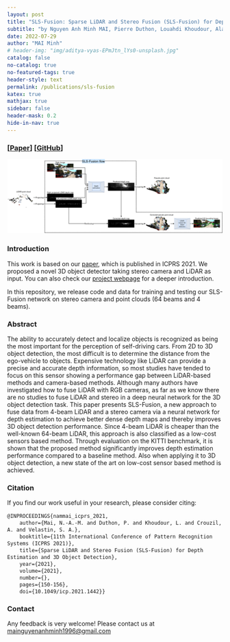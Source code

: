 ```yaml
---
layout: post
title: "SLS-Fusion: Sparse LiDAR and Stereo Fusion (SLS-Fusion) for Depth Estimation and 3D Object Detection"
subtitle: "by Nguyen Anh Minh MAI, Pierre Duthon, Louahdi Khoudour, Alain Crouzil, Sergio A. Velastin."
date: 2022-07-29
author: "MAI Minh"
# header-img: "img/aditya-vyas-EPmJtn_lYs0-unsplash.jpg"
catalog: false
no-catalog: true
no-featured-tags: true
header-style: text
permalink: /publications/sls-fusion
katex: true
mathjax: true
sidebar: false
header-mask: 0.2
hide-in-nav: true
---
```

### [[Paper](https://ieeexplore.ieee.org/document/9569023)] [[GitHub](https://github.com/maiminh1996/SLS-Fusion)]
<!-- <img src="/img/camera/diff_lens.png" alt="drawing" width="300"/> -->
![](/img/slsfusion.png)

### Introduction

This work is based on our [paper](https://ieeexplore.ieee.org/document/9569023), which is published in ICPRS 2021. We proposed a novel 3D object detector taking stereo camera and LiDAR as input. You can also check our [project webpage](https://github.com/maiminh1996/SLS-Fusion) for a deeper introduction.

In this repository, we release code and data for training and testing our SLS-Fusion network on stereo camera and point clouds (64 beams and 4 beams).


### Abstract

The ability to accurately detect and localize objects is recognized as being the most important for the perception of self-driving cars. From 2D to 3D object detection, the most difficult is to determine the distance from the ego-vehicle to objects. Expensive technology like LiDAR can provide a precise and accurate depth information, so most studies have tended to focus on this sensor showing a performance gap between LiDAR-based methods and camera-based methods. Although many authors have investigated how to fuse LiDAR with RGB cameras, as far as we know there are no studies to fuse LiDAR and stereo in a deep neural network for the 3D object detection task. This paper presents SLS-Fusion, a new approach to fuse data from 4-beam LiDAR and a stereo camera via a neural network for depth estimation to achieve better dense depth maps and thereby improves 3D object detection performance. Since 4-beam LiDAR is cheaper than the well-known 64-beam LiDAR, this approach is also classified as a low-cost sensors based method. Through evaluation on the KITTI benchmark, it is shown that the proposed method significantly improves depth estimation performance compared to a baseline method. Also when applying it to 3D object detection, a new state of the art on low-cost sensor based method is achieved.

### Citation
If you find our work useful in your research, please consider citing:
  
    @INPROCEEDINGS{nammai_icprs_2021,
        author={Mai, N.-A.-M. and Duthon, P. and Khoudour, L. and Crouzil, A. and Velastin, S. A.},
        booktitle={11th International Conference of Pattern Recognition Systems (ICPRS 2021)}, 
        title={Sparse LiDAR and Stereo Fusion (SLS-Fusion) for Depth Estimation and 3D Object Detection}, 
        year={2021},
        volume={2021},
        number={},
        pages={150-156},
        doi={10.1049/icp.2021.1442}}

### Contact

Any feedback is very welcome! Please contact us at <mainguyenanhminh1996@gmail.com>
